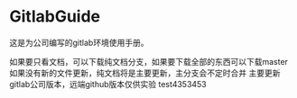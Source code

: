 # GitlabGuide
这是为公司编写的gitlab环境使用手册。

如果要只看文档，可以下载纯文档分支，如果要下载全部的东西可以下载master
如果没有新的文件更新，纯文档将是主要更新，主分支会不定时合并
主要更新gitlab公司版本，远端github版本仅供实验
test4353453
